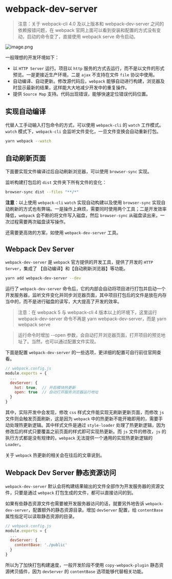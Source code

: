 # webpack-dev-server

> 注意：关于 webpack-cli 4.0 及以上版本和 webpack-dev-server 之间的依赖报错问题，在 webpack 官网上面可以看到安装和配置的方式没有变动，启动的命令变了，直接使用 webpack serve 命令启动。

![image.png](https://i.loli.net/2020/11/24/Hq3u46h7sZkyxGi.png)

一般理想的开发环境如下：

- 以 `HTTP Server` 运行。项目以 `http` 服务的方式去运行，而不是以文件的形式预览。一是更接近生产环境，二是 `ajax` 不支持在文件 `file` 协议中使用。
- 自动编译、自动更新。修改源代码后，`webpack` 能够自动进行构建，浏览器及时显示最新的结果，这样能大大地减少开发中的重复操作。
- 提供 `Source Map` 支持。代码出现错误，能够快速定位错误代码位置。

## 实现自动编译

代替人工手动输入打包命令的方式，可以使用 `webpack-cli` 的 `watch` 工作模式。`watch` 模式下，`webpack-cli` 会监听文件变化，一旦文件变换会自动重新打包。

```bash
yarn webpack --watch
```

## 自动刷新页面

下面要实现文件编译过后自动刷新浏览器，可以使用 `browser-sync` 实现。

监听构建打包后的 `dist` 文件夹下所有文件的变化：

```bash
browser-sync dist --files "**/*"
```

**注意**：以上使用 `webpack-cli` `watch` 实现自动构建以及使用 `browser-sync` 实现自动刷新的方式也有弊端。一是操作上麻烦，需要同时使用两个工具；二是开发效率降低，`webpack` 会不断的将文件写入磁盘，然后 `browser-sync` 从磁盘读出来，一次过程需要两次磁盘读写操作。

还需要更高效的方案，如使用 `webpack-dev-server` 工具。

## Webpack Dev Server

`webpack-dev-server` 是 `webpack` 官方提供的开发工具，提供了开发的 `HTTP Server`，集成了 【自动编译】和【自动刷新浏览器】等功能。

```bash
yarn add webpack-dev-server --dev
```

运行了 `webpack-dev-server` 命令后，它的内部会自动将项目进行打包并启动一个开发服务器，监听文件变化并同步浏览器页面，其中项目打包后的文件是放在内存当中的，而不是进行磁盘的读写，大大提高了开发的效率。

> 注意：在 webpack 5 与 webpack-cli 4 版本以上的环境下，这里运行 webpack-dev-server 命令不再是 yarn webpack-dev-server，而是 yarn webpack serve

> 运行命令时增加 --open 参数，会自动打开浏览器页面，打开项目的预览地址了。当然，也可以通过配置文件实现。

下面是配置 `webpack-dev-server` 的一些选项，更详细的配置可自行前往官网查看。

```javascript
// webpack.config.js
module.exports = {
  ...
  devServer: {
    hot: true,  // 开启模块热更新
    open: true  // 自动打开服务浏览器运行地址
  }
}
```

其中，实际开发中会发现，修改 `css` 样式文件能实现无刷新更新页面，而修改 `js` 文件则会触发页面刷新，这是因为 `webpack` 中的热更新不能开箱即用的，需要手动处理热更新逻辑。其中样式文件是通过 `style-loader` 处理了热更新逻辑，因为修改后的样式只要覆盖之前页面的样式即可实现热更新。而 `js` 文件的修改，`js` 的执行方式都是没有规律的，`webpack` 无法提供一个通用的实现热更新逻辑的 `Loader`。

关于 `webpack` 热更新的相关会在往后的文章说到。

## Webpack Dev Server 静态资源访问

`webpack-dev-server` 默认会将构建结果输出的文件全部作为开发服务器的资源文件，只要是通过 `webpack` 打包生成的文件，都可以直接访问的到。

如果有些静态资源文件也需要被开发服务器访问的话，就要另外地告诉 `webpack-dev-server`，配置额外的静态资源目录。增加 `devServer` 配置，给 `contentBase` 属性指定可以读取静态资源的目录。

```javascript
// webpack.config.js
module.exports = {
  ...
  devServer: {
    contentBase: './public'
  }
}
```

所以为了加快打包构建速度，一般开发阶段不使用 `copy-webpack-plugin` 静态资源拷贝插件，因为 `devServer` 的 `contentBase` 选项能够代替相关功能。